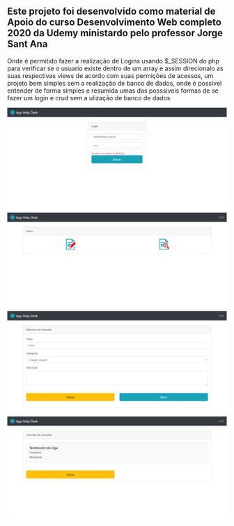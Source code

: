 ## Este projeto foi desenvolvido como material de Apoio do curso  Desenvolvimento Web completo 2020 da Udemy ministardo pelo professor Jorge Sant Ana
 
Onde é permitido fazer a realização de Logins usando $_SESSION do php para verificar se o usuario existe dentro de um array e assim direcionalo as suas respectivas views
de acordo com suas permições de acessos, um projeto bem simples sem a realização de banco de dados, onde é possivel entender de forma simples e resumida umas das posssiveis formas de se fazer um login e crud sem a ulização de banco de dados

<img src="./img-01.png" alt="">
<img src="./img-02.png" alt="">
<img src="./img-03.png" alt="">
<img src="./img-04.png" alt="">
